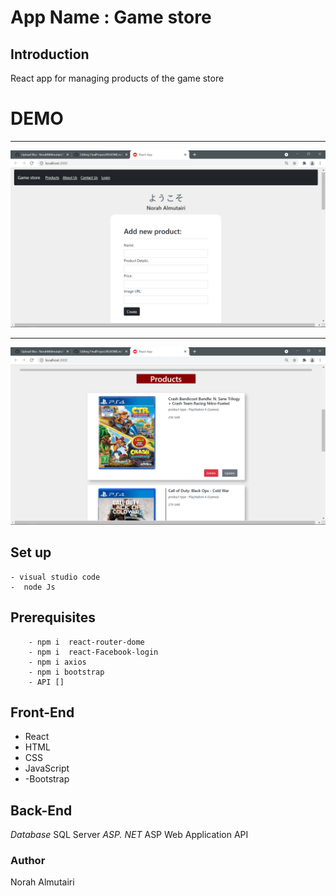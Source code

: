 # App Name : Game store
##  Introduction
React app for managing products of the game store

# DEMO
    
 ---

 ![Demo 1](https://raw.githubusercontent.com/NorahMAlmutairi/FinalProject/main/demo1.png)
 
 ---
 

 ![Demo 2](https://raw.githubusercontent.com/NorahMAlmutairi/FinalProject/main/demo2.png)
 
 ## Set up
    - visual studio code
    -  node Js
  ## Prerequisites
    	- npm i  react-router-dome
    	- npm i  react-Facebook-login
    	- npm i axios
    	- npm i bootstrap
    	- API []
  ##  Front-End
   - React
   - HTML
   - CSS
   - JavaScript
   - -Bootstrap
  ##  Back-End
 *Database*
 SQL Server 
  *ASP. NET*
 ASP Web Application API
  
 ###  Author
 Norah Almutairi
    
